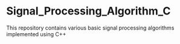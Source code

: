 # Signal_Processing_Algorithm_C
This repository contains various basic signal processing algorithms implemented using C++
